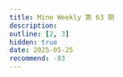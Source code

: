 ```yaml
---
title: Mine Weekly 第 63 期
description:
outline: [2, 3]
hidden: true
date: 2025-05-25
recommend: -83
---
```


